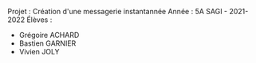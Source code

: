 Projet : Création d'une messagerie instantannée
Année : 5A SAGI - 2021-2022
Élèves :
  - Grégoire ACHARD
  - Bastien GARNIER
  - Vivien JOLY
